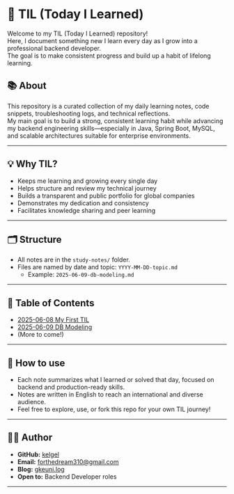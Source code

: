 # 🌱 TIL (Today I Learned)

Welcome to my TIL (Today I Learned) repository!  
Here, I document something new I learn every day as I grow into a professional backend developer.    
The goal is to make consistent progress and build up a habit of lifelong learning.

## 📚 About

This repository is a curated collection of my daily learning notes, code snippets, troubleshooting logs, and technical reflections.  
My main goal is to build a strong, consistent learning habit while advancing my backend engineering skills—especially in Java, Spring Boot, MySQL, and scalable architectures suitable for enterprise environments.

---

## 💡 Why TIL?

- Keeps me learning and growing every single day
- Helps structure and review my technical journey
- Builds a transparent and public portfolio for global companies
- Demonstrates my dedication and consistency
- Facilitates knowledge sharing and peer learning

---

## 🗂️ Structure

- All notes are in the `study-notes/` folder.
- Files are named by date and topic: `YYYY-MM-DD-topic.md`  
    - Example: `2025-06-09-db-modeling.md`

---

## 🔗 Table of Contents

- [2025-06-08 My First TIL](study-notes/2024-06-08-first-til.md)
- [2025-06-09 DB Modeling](study-notes/2024-06-09-DBModeling-ScreenSpecification.md)
- (More to come!)

---

## 📖 How to use

- Each note summarizes what I learned or solved that day, focused on backend and production-ready skills.
- Notes are written in English to reach an international and diverse audience.
- Feel free to explore, use, or fork this repo for your own TIL journey!

---

## 👨‍💻 Author

- **GitHub:** [kelgel](https://github.com/kelgel)
- **Email:** forthedream310@gmail.com
- **Blog:** [gkeuni.log](https://velog.io/@gkeuni/posts)
- **Open to:** Backend Developer roles

---

